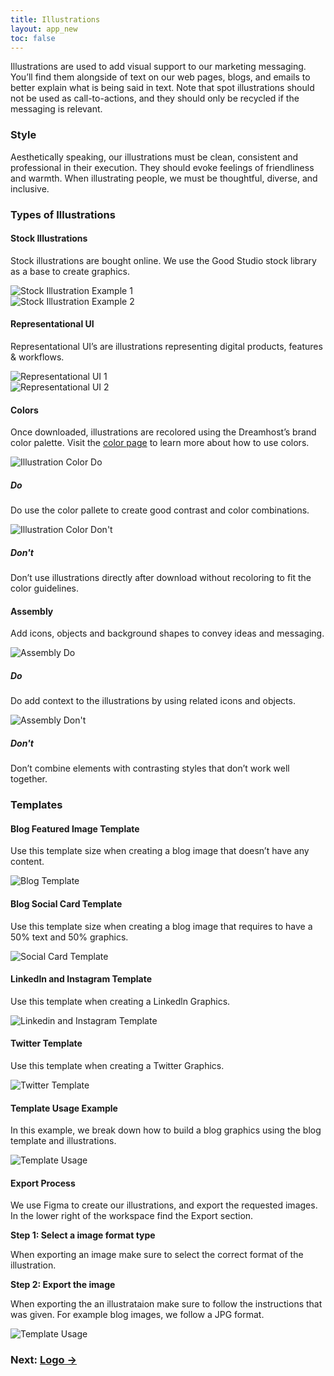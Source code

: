 ```yaml
---
title: Illustrations
layout: app_new
toc: false
---
```


<div class="container-fluid p-0">

<p class="m-bottom-4">Illustrations are used to add visual support to our marketing messaging. You’ll find them alongside of text on our web pages, blogs, and emails to better explain what is being said in text. Note that spot illustrations should not be used as call-to-actions, and they should only be recycled if the messaging is relevant.
 </p>
<h3 class="m-bottom-2 t-bold">Style</h3>
<p class="m-bottom-4">Aesthetically speaking, our illustrations must be clean, consistent and professional
in their execution. They should evoke feelings of friendliness and warmth. When illustrating people, we must be thoughtful, diverse, and inclusive.</p>
<h3 class="m-bottom-2 t-bold">Types of Illustrations</h3>
 <div class="row m-bottom-4">
 </div>
  <div class="bg-c-g100  p-4 p-bottom-0  rounded-container">
  <h4 class="m-bottom-2 t-bold">Stock Illustrations</h4>
  <p>Stock illustrations are bought online. We use the Good Studio stock library as a base to create graphics.</p>
   <div class="row m-bottom-4 ">
    <div class="col-12 col-md-6">
     <div class= "Card bg-c-w100 rounded-container p-0 ">
      <div class= "p-4">
       <img class="flex m-0 w-100" src="{{site.baseurl}}/assets/images/illustration_new/stock_illustration01.svg" alt="Stock Illustration Example 1" />
      </div>
  </div>
</div>

 <div class="col-12 col-md-6">
     <div class= "Card bg-c-w100 rounded-container p-0 ">
      <div class= "p-4">
       <img class="flex m-0 w-100" src="{{site.baseurl}}/assets/images/illustration_new/stock_illustration02.svg" alt="Stock Illustration Example 2" />
      </div>
  </div>
</div>
  </div>

<h4 class="m-bottom-2 t-bold">Representational UI</h4>
<p>Representational UI’s are illustrations representing digital products, features & workflows.</p>

<div class="row m-bottom-4 ">
    <div class="col-12 col-md-6">
     <div class= "Card bg-c-w100 rounded-container p-0 ">
      <div class= "p-4">
       <img class="flex m-0 w-100" src="{{site.baseurl}}/assets/images/illustration_new/representational_ui01.png" alt="Representational UI 1" />
      </div>
  </div>
</div>

 <div class="col-12 col-md-6">
     <div class= "Card bg-c-w100 rounded-container p-0 ">
      <div class= "p-4">
       <img class="flex m-0 w-100" src="{{site.baseurl}}/assets/images/illustration_new/representational_ui02.png" alt="Representational UI 2" />
      </div>
  </div>
</div>
</div>
</div>

   <div class="bg-c-g100  p-4 p-bottom-0 rounded-container">
  <h4 class="m-bottom-2 t-bold">Colors </h4>
  <p>Once downloaded, illustrations are recolored using the Dreamhost’s brand color palette. Visit the <a href="{{site.baseurl}}/colors/">color page</a> to learn more about how to use colors.</p>
   <div class="row m-bottom-4">
    <div class="col-12 col-md-6">
     <div class= "Card bg-c-w100 rounded-container p-0 ">
      <div class= "p-4">
       <img class="flex m-auto" src="{{site.baseurl}}/assets/images/illustration_new/illustration_usage_do.svg" alt="Illustration Color Do" />
      </div>
      <div class="border-c-b300 border-top-3 border-solid p-4">
      <h5 class="t-bold t-c-b300">Do</h5>
      <p>
Do use the color pallete to create good contrast and color combinations.</p>
      </div>
     </div>
    </div>
      <div class="col-12 col-md-6">
     <div class= "Card bg-c-w100 rounded-container p-0 ">
      <div class= "p-4">
       <img class="flex m-auto" src="{{site.baseurl}}/assets/images/illustration_new/illustration_usage_dont.svg" alt="Illustration Color Don't" />
      </div>
      <div class="border-c-r300 border-top-3 border-solid p-4">
      <h5 class="t-bold t-c-r300">Don't</h5>
      <p>
Don’t use illustrations directly after download without recoloring to fit the color guidelines.</p>
      </div>
     </div>
   </div>
      </div>
<h4 class="m-bottom-2 t-bold">Assembly</h4>
<p>Add icons, objects and background shapes to convey ideas and messaging.</p>
       <div class="row m-bottom-4">
    <div class="col-12 col-md-6">
     <div class= "Card bg-c-w100 rounded-container p-0  ">
      <div class= "p-4 bg-c-b300 rounded-top ">
       <img class="flex m-auto" src="{{site.baseurl}}/assets/images/illustration_new/assembly_do.svg" alt="Assembly Do" />
      </div>
      <div class="border-c-b300 border-top-3 border-solid p-4">
      <h5 class="t-bold t-c-b300">Do</h5>
      <p>
     Do add context to the illustrations by using related icons and objects.</p>
      </div>
     </div>
    </div>
    <div class="col-12 col-md-6">
     <div class= "Card bg-c-w100 rounded-container p-0  ">
      <div class= "p-4 bg-c-b300 rounded-top ">
     <img class="flex m-auto" src="{{site.baseurl}}/assets/images/illustration_new/assembly_dont.svg" alt="Assembly Don't" />
      </div>
      <div class="border-c-r300 border-top-3 border-solid p-4">
      <h5 class="t-bold t-c-r300">Don't</h5>
      <p>
    Don’t combine elements with contrasting styles that don’t work well together.</p>
      </div>
     </div>
    </div>
      </div>
</div>

<h3 class="t-bold">Templates</h3>
<div class=" bg-c-g100 p-4 rounded-container m-bottom-4">

<div class="p-bottom-4">
<h4 class="t-bold">Blog Featured Image Template</h4>
<p>Use this template size when creating a blog image that doesn’t have any content.</p>
     <img class="flex m-auto  m-bottom-4" src="{{site.baseurl}}/assets/images/illustration_new/template_01.svg" alt="Blog Template" />
</div>

<div class="p-bottom-4">
<h4 class="t-bold">Blog Social Card Template</h4>
<p>Use this template size when creating a blog image that requires to have a 50% text and 50% graphics.</p>
     <img class="flex m-auto m-bottom-4" src="{{site.baseurl}}/assets/images/illustration_new/template_02.svg" alt="Social Card Template" />
</div>

<div class="p-bottom-4">
<h4 class="t-bold">Linkedln and Instagram Template</h4>
<p>Use this template when creating a Linkedln Graphics.</p>
     <img class="flex m-auto m-bottom-4" src="{{site.baseurl}}/assets/images/illustration_new/template_03.svg" alt="Linkedin and Instagram Template" />
</div>

<div class="p-bottom-4">
<h4 class="t-bold">Twitter Template</h4>
<p>Use this template when creating a Twitter Graphics.</p>
     <img class="flex m-auto m-bottom-4" src="{{site.baseurl}}/assets/images/illustration_new/template_04.svg" alt="Twitter Template" />
</div>

<div class="p-bottom-4">
<h4 class="t-bold">Template Usage Example</h4>
<p>In this example, we break down how to build a blog graphics using the blog template and illustrations.</p>
     <img class="flex m-auto m-bottom-4" src="{{site.baseurl}}/assets/images/illustration_new/template_usage.svg" alt="Template Usage" />
</div>
</div>
</div>

<div class=" bg-c-g100 p-4 rounded-container m-bottom-4">

<div class="p-bottom-4">
<div class="row m-bottom-4">
<div class="col-12 col-md-9 ">
<h4 class="t-bold">Export Process</h4>
<p>We use Figma to create our illustrations, and export the requested images. In the lower right of the workspace find the Export section. </p>
<b class="t-bold">Step 1: Select a image format type</b>
<p>
When exporting an image make sure to select the correct format of the illustration.</p>

<b class="t-bold">Step 2: Export the image</b>

<p>
When exporting the an illustrataion make sure to follow the instructions that was given. For example blog images, we follow a JPG format.</p>
</div>

<div class="col-12 col-md-3">
     <img class="flex m-auto m-bottom-4 rounded-container shadow-medium" src="{{site.baseurl}}/assets/images/illustration_new/export_process.png" alt="Template Usage" />

</div>

</div>

</div>
</div>

<h3 class ="t-bold t-right m-0"> Next: <a href="{{site.baseurl}}/logos/">Logo →</a></h3>
